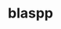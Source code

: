 ---
title: "blaspp"
layout: cache
categories: [package, develop]
meta: {"versions": ["2022.07.00", "2023.06.00"], "compilers": ["gcc@=11.1.0", "gcc@=7.3.1", "oneapi@=2023.0.0", "oneapi@=2023.1.0", "oneapi@=2023.2.0"], "oss": ["amzn2", "ubuntu20.04"], "platforms": ["linux"], "targets": ["aarch64", "neoverse_n1", "ppc64le", "x86_64", "x86_64_v3"], "stacks": ["aws-ahug", "aws-ahug-aarch64", "e4s", "e4s-oneapi", "e4s-power", "root"], "num_specs": 70, "num_specs_by_stack": {"root": 70, "aws-ahug-aarch64": 4, "aws-ahug": 2, "e4s-power": 18, "e4s-oneapi": 8, "e4s": 38}}
spec_details: [{"hash": "66tafdewy7z6jnxxe6dncuypr4jiplpp", "compiler": "gcc@=7.3.1", "versions": ["2022.07.00"], "os": "amzn2", "platform": "linux", "target": "aarch64", "variants": ["build_system=cmake", "build_type=Release", "~cuda", "generator=make", "~ipo", "+openmp", "~rocm", "+shared"], "stacks": ["root", "aws-ahug-aarch64"], "size": "-", "tarball": "https://binaries.spack.io/develop/build_cache/linux-amzn2-aarch64/gcc-7.3.1/blaspp-2022.07.00/linux-amzn2-aarch64-gcc-7.3.1-blaspp-2022.07.00-66tafdewy7z6jnxxe6dncuypr4jiplpp.spack"}, {"hash": "lrji4egtmpdzphw3skmvcb3lpuin2gs3", "compiler": "gcc@=7.3.1", "versions": ["2022.07.00"], "os": "amzn2", "platform": "linux", "target": "aarch64", "variants": ["build_system=cmake", "build_type=Release", "~cuda", "generator=make", "~ipo", "+openmp", "~rocm", "+shared"], "stacks": ["root", "aws-ahug-aarch64"], "size": "-", "tarball": "https://binaries.spack.io/develop/build_cache/linux-amzn2-aarch64/gcc-7.3.1/blaspp-2022.07.00/linux-amzn2-aarch64-gcc-7.3.1-blaspp-2022.07.00-lrji4egtmpdzphw3skmvcb3lpuin2gs3.spack"}, {"hash": "m4irixaolfml6ynxkj4gfsyesqxsrmft", "compiler": "gcc@=7.3.1", "versions": ["2022.07.00"], "os": "amzn2", "platform": "linux", "target": "neoverse_n1", "variants": ["build_system=cmake", "build_type=Release", "~cuda", "generator=make", "~ipo", "+openmp", "~rocm", "+shared"], "stacks": ["root", "aws-ahug-aarch64"], "size": "-", "tarball": "https://binaries.spack.io/develop/build_cache/linux-amzn2-neoverse_n1/gcc-7.3.1/blaspp-2022.07.00/linux-amzn2-neoverse_n1-gcc-7.3.1-blaspp-2022.07.00-m4irixaolfml6ynxkj4gfsyesqxsrmft.spack"}, {"hash": "ebzrcsegsyzpemmcrfabo44b2kx6qgcl", "compiler": "gcc@=7.3.1", "versions": ["2022.07.00"], "os": "amzn2", "platform": "linux", "target": "neoverse_n1", "variants": ["build_system=cmake", "build_type=Release", "~cuda", "generator=make", "~ipo", "+openmp", "~rocm", "+shared"], "stacks": ["root", "aws-ahug-aarch64"], "size": "-", "tarball": "https://binaries.spack.io/develop/build_cache/linux-amzn2-neoverse_n1/gcc-7.3.1/blaspp-2022.07.00/linux-amzn2-neoverse_n1-gcc-7.3.1-blaspp-2022.07.00-ebzrcsegsyzpemmcrfabo44b2kx6qgcl.spack"}, {"hash": "l5cki5jhjpafuk5bappee7skdezgwe63", "compiler": "gcc@=7.3.1", "versions": ["2022.07.00"], "os": "amzn2", "platform": "linux", "target": "x86_64_v3", "variants": ["build_system=cmake", "build_type=Release", "~cuda", "generator=make", "~ipo", "+openmp", "~rocm", "+shared"], "stacks": ["aws-ahug", "root"], "size": "-", "tarball": "https://binaries.spack.io/develop/build_cache/linux-amzn2-x86_64_v3/gcc-7.3.1/blaspp-2022.07.00/linux-amzn2-x86_64_v3-gcc-7.3.1-blaspp-2022.07.00-l5cki5jhjpafuk5bappee7skdezgwe63.spack"}, {"hash": "72n5xcq4w3c5tc5cbnva5ikbhd6d6q4k", "compiler": "gcc@=7.3.1", "versions": ["2022.07.00"], "os": "amzn2", "platform": "linux", "target": "x86_64_v3", "variants": ["build_system=cmake", "build_type=Release", "~cuda", "generator=make", "~ipo", "+openmp", "~rocm", "+shared"], "stacks": ["aws-ahug", "root"], "size": "-", "tarball": "https://binaries.spack.io/develop/build_cache/linux-amzn2-x86_64_v3/gcc-7.3.1/blaspp-2022.07.00/linux-amzn2-x86_64_v3-gcc-7.3.1-blaspp-2022.07.00-72n5xcq4w3c5tc5cbnva5ikbhd6d6q4k.spack"}, {"hash": "yzkoxwlhpnjntlgvttdb6dklu2uouqor", "compiler": "gcc@=11.1.0", "versions": ["2022.07.00"], "os": "ubuntu20.04", "platform": "linux", "target": "ppc64le", "variants": ["build_system=cmake", "build_type=Release", "+cuda", "cuda_arch=70", "generator=make", "~ipo", "+openmp", "~rocm", "+shared"], "stacks": ["e4s-power", "root"], "size": "-", "tarball": "https://binaries.spack.io/develop/build_cache/linux-ubuntu20.04-ppc64le/gcc-11.1.0/blaspp-2022.07.00/linux-ubuntu20.04-ppc64le-gcc-11.1.0-blaspp-2022.07.00-yzkoxwlhpnjntlgvttdb6dklu2uouqor.spack"}, {"hash": "2jismykjrubhp3qnyqyekukszmvuqsmh", "compiler": "gcc@=11.1.0", "versions": ["2022.07.00"], "os": "ubuntu20.04", "platform": "linux", "target": "ppc64le", "variants": ["build_system=cmake", "build_type=RelWithDebInfo", "+cuda", "cuda_arch=70", "generator=make", "~ipo", "+openmp", "~rocm", "+shared"], "stacks": ["e4s-power", "root"], "size": "-", "tarball": "https://binaries.spack.io/develop/build_cache/linux-ubuntu20.04-ppc64le/gcc-11.1.0/blaspp-2022.07.00/linux-ubuntu20.04-ppc64le-gcc-11.1.0-blaspp-2022.07.00-2jismykjrubhp3qnyqyekukszmvuqsmh.spack"}, {"hash": "7rlck23era4clncekt5ocpi5dlanmrao", "compiler": "gcc@=11.1.0", "versions": ["2022.07.00"], "os": "ubuntu20.04", "platform": "linux", "target": "ppc64le", "variants": ["build_system=cmake", "build_type=Release", "+cuda", "cuda_arch=70", "generator=make", "~ipo", "+openmp", "~rocm", "+shared"], "stacks": ["e4s-power", "root"], "size": "-", "tarball": "https://binaries.spack.io/develop/build_cache/linux-ubuntu20.04-ppc64le/gcc-11.1.0/blaspp-2022.07.00/linux-ubuntu20.04-ppc64le-gcc-11.1.0-blaspp-2022.07.00-7rlck23era4clncekt5ocpi5dlanmrao.spack"}, {"hash": "a5ktqk552t662irtyq6a77nsrwglpgus", "compiler": "gcc@=11.1.0", "versions": ["2023.06.00"], "os": "ubuntu20.04", "platform": "linux", "target": "ppc64le", "variants": ["build_system=cmake", "build_type=Release", "+cuda", "cuda_arch=70", "generator=make", "~ipo", "+openmp", "~rocm", "+shared"], "stacks": ["e4s-power", "root"], "size": "-", "tarball": "https://binaries.spack.io/develop/build_cache/linux-ubuntu20.04-ppc64le/gcc-11.1.0/blaspp-2023.06.00/linux-ubuntu20.04-ppc64le-gcc-11.1.0-blaspp-2023.06.00-a5ktqk552t662irtyq6a77nsrwglpgus.spack"}, {"hash": "54twgsyhcpjeproe7fg2mjeymu3a3mvu", "compiler": "gcc@=11.1.0", "versions": ["2022.07.00"], "os": "ubuntu20.04", "platform": "linux", "target": "ppc64le", "variants": ["build_system=cmake", "build_type=RelWithDebInfo", "~cuda", "generator=make", "~ipo", "+openmp", "~rocm", "+shared"], "stacks": ["e4s-power", "root"], "size": "-", "tarball": "https://binaries.spack.io/develop/build_cache/linux-ubuntu20.04-ppc64le/gcc-11.1.0/blaspp-2022.07.00/linux-ubuntu20.04-ppc64le-gcc-11.1.0-blaspp-2022.07.00-54twgsyhcpjeproe7fg2mjeymu3a3mvu.spack"}, {"hash": "57z467ce6qmaciws6rs2ivdtxvfe5nnv", "compiler": "gcc@=11.1.0", "versions": ["2022.07.00"], "os": "ubuntu20.04", "platform": "linux", "target": "ppc64le", "variants": ["build_system=cmake", "build_type=Release", "~cuda", "generator=make", "~ipo", "+openmp", "~rocm", "+shared"], "stacks": ["e4s-power", "root"], "size": "-", "tarball": "https://binaries.spack.io/develop/build_cache/linux-ubuntu20.04-ppc64le/gcc-11.1.0/blaspp-2022.07.00/linux-ubuntu20.04-ppc64le-gcc-11.1.0-blaspp-2022.07.00-57z467ce6qmaciws6rs2ivdtxvfe5nnv.spack"}, {"hash": "e6rk245t7g3l3re6d7vuickhilslxcr3", "compiler": "gcc@=11.1.0", "versions": ["2023.06.00"], "os": "ubuntu20.04", "platform": "linux", "target": "ppc64le", "variants": ["build_system=cmake", "build_type=Release", "~cuda", "generator=make", "~ipo", "+openmp", "~rocm", "+shared"], "stacks": ["e4s-power", "root"], "size": "-", "tarball": "https://binaries.spack.io/develop/build_cache/linux-ubuntu20.04-ppc64le/gcc-11.1.0/blaspp-2023.06.00/linux-ubuntu20.04-ppc64le-gcc-11.1.0-blaspp-2023.06.00-e6rk245t7g3l3re6d7vuickhilslxcr3.spack"}, {"hash": "z7eskbnk7im46vor3ocrsbqdrb7ahon5", "compiler": "gcc@=11.1.0", "versions": ["2023.06.00"], "os": "ubuntu20.04", "platform": "linux", "target": "ppc64le", "variants": ["build_system=cmake", "build_type=Release", "~cuda", "generator=make", "~ipo", "+openmp", "~rocm", "+shared"], "stacks": ["e4s-power", "root"], "size": "-", "tarball": "https://binaries.spack.io/develop/build_cache/linux-ubuntu20.04-ppc64le/gcc-11.1.0/blaspp-2023.06.00/linux-ubuntu20.04-ppc64le-gcc-11.1.0-blaspp-2023.06.00-z7eskbnk7im46vor3ocrsbqdrb7ahon5.spack"}, {"hash": "gtozhs3ik4scsvb5z3anx2wdkgjogi2y", "compiler": "gcc@=11.1.0", "versions": ["2022.07.00"], "os": "ubuntu20.04", "platform": "linux", "target": "ppc64le", "variants": ["build_system=cmake", "build_type=RelWithDebInfo", "~cuda", "generator=make", "~ipo", "+openmp", "~rocm", "+shared"], "stacks": ["e4s-power", "root"], "size": "-", "tarball": "https://binaries.spack.io/develop/build_cache/linux-ubuntu20.04-ppc64le/gcc-11.1.0/blaspp-2022.07.00/linux-ubuntu20.04-ppc64le-gcc-11.1.0-blaspp-2022.07.00-gtozhs3ik4scsvb5z3anx2wdkgjogi2y.spack"}, {"hash": "l6qkj2gd7zhmsi7ru5i677or25affuqm", "compiler": "gcc@=11.1.0", "versions": ["2023.06.00"], "os": "ubuntu20.04", "platform": "linux", "target": "ppc64le", "variants": ["build_system=cmake", "build_type=Release", "+cuda", "cuda_arch=70", "generator=make", "~ipo", "+openmp", "~rocm", "+shared"], "stacks": ["e4s-power", "root"], "size": "-", "tarball": "https://binaries.spack.io/develop/build_cache/linux-ubuntu20.04-ppc64le/gcc-11.1.0/blaspp-2023.06.00/linux-ubuntu20.04-ppc64le-gcc-11.1.0-blaspp-2023.06.00-l6qkj2gd7zhmsi7ru5i677or25affuqm.spack"}, {"hash": "hixw53asdo73iwu4rhfaenkzpj3efrji", "compiler": "gcc@=11.1.0", "versions": ["2022.07.00"], "os": "ubuntu20.04", "platform": "linux", "target": "ppc64le", "variants": ["build_system=cmake", "build_type=Release", "+cuda", "cuda_arch=70", "generator=make", "~ipo", "+openmp", "~rocm", "+shared"], "stacks": ["e4s-power", "root"], "size": "-", "tarball": "https://binaries.spack.io/develop/build_cache/linux-ubuntu20.04-ppc64le/gcc-11.1.0/blaspp-2022.07.00/linux-ubuntu20.04-ppc64le-gcc-11.1.0-blaspp-2022.07.00-hixw53asdo73iwu4rhfaenkzpj3efrji.spack"}, {"hash": "ijvksazigqqx3qnq7bdfwjkw3vtn5iqs", "compiler": "gcc@=11.1.0", "versions": ["2022.07.00"], "os": "ubuntu20.04", "platform": "linux", "target": "ppc64le", "variants": ["build_system=cmake", "build_type=Release", "~cuda", "generator=make", "~ipo", "+openmp", "~rocm", "+shared"], "stacks": ["e4s-power", "root"], "size": "-", "tarball": "https://binaries.spack.io/develop/build_cache/linux-ubuntu20.04-ppc64le/gcc-11.1.0/blaspp-2022.07.00/linux-ubuntu20.04-ppc64le-gcc-11.1.0-blaspp-2022.07.00-ijvksazigqqx3qnq7bdfwjkw3vtn5iqs.spack"}, {"hash": "x5bylvrn33amx74s4hhw5agguftfivav", "compiler": "gcc@=11.1.0", "versions": ["2022.07.00"], "os": "ubuntu20.04", "platform": "linux", "target": "ppc64le", "variants": ["build_system=cmake", "build_type=Release", "+cuda", "cuda_arch=70", "generator=make", "~ipo", "+openmp", "~rocm", "+shared"], "stacks": ["e4s-power", "root"], "size": "-", "tarball": "https://binaries.spack.io/develop/build_cache/linux-ubuntu20.04-ppc64le/gcc-11.1.0/blaspp-2022.07.00/linux-ubuntu20.04-ppc64le-gcc-11.1.0-blaspp-2022.07.00-x5bylvrn33amx74s4hhw5agguftfivav.spack"}, {"hash": "q3od5g22vaf6lbe5hhflenyiwybxcbs5", "compiler": "gcc@=11.1.0", "versions": ["2023.06.00"], "os": "ubuntu20.04", "platform": "linux", "target": "ppc64le", "variants": ["build_system=cmake", "build_type=Release", "~cuda", "generator=make", "~ipo", "+openmp", "~rocm", "+shared"], "stacks": ["e4s-power", "root"], "size": "-", "tarball": "https://binaries.spack.io/develop/build_cache/linux-ubuntu20.04-ppc64le/gcc-11.1.0/blaspp-2023.06.00/linux-ubuntu20.04-ppc64le-gcc-11.1.0-blaspp-2023.06.00-q3od5g22vaf6lbe5hhflenyiwybxcbs5.spack"}, {"hash": "wlimz26ydonu5rfqzuypx4oizqlkfwrs", "compiler": "gcc@=11.1.0", "versions": ["2022.07.00"], "os": "ubuntu20.04", "platform": "linux", "target": "ppc64le", "variants": ["build_system=cmake", "build_type=RelWithDebInfo", "+cuda", "cuda_arch=70", "generator=make", "~ipo", "+openmp", "~rocm", "+shared"], "stacks": ["e4s-power", "root"], "size": "-", "tarball": "https://binaries.spack.io/develop/build_cache/linux-ubuntu20.04-ppc64le/gcc-11.1.0/blaspp-2022.07.00/linux-ubuntu20.04-ppc64le-gcc-11.1.0-blaspp-2022.07.00-wlimz26ydonu5rfqzuypx4oizqlkfwrs.spack"}, {"hash": "3vpvrscymnmk6fx5jwqdv3pdcxffhvvs", "compiler": "gcc@=11.1.0", "versions": ["2023.06.00"], "os": "ubuntu20.04", "platform": "linux", "target": "ppc64le", "variants": ["build_system=cmake", "build_type=Release", "+cuda", "cuda_arch=70", "generator=make", "~ipo", "+openmp", "~rocm", "+shared"], "stacks": ["e4s-power", "root"], "size": "-", "tarball": "https://binaries.spack.io/develop/build_cache/linux-ubuntu20.04-ppc64le/gcc-11.1.0/blaspp-2023.06.00/linux-ubuntu20.04-ppc64le-gcc-11.1.0-blaspp-2023.06.00-3vpvrscymnmk6fx5jwqdv3pdcxffhvvs.spack"}, {"hash": "kqvcira4337lhcagpjjwurywxgdqxbtw", "compiler": "gcc@=11.1.0", "versions": ["2022.07.00"], "os": "ubuntu20.04", "platform": "linux", "target": "ppc64le", "variants": ["build_system=cmake", "build_type=Release", "~cuda", "generator=make", "~ipo", "+openmp", "~rocm", "+shared"], "stacks": ["e4s-power", "root"], "size": "-", "tarball": "https://binaries.spack.io/develop/build_cache/linux-ubuntu20.04-ppc64le/gcc-11.1.0/blaspp-2022.07.00/linux-ubuntu20.04-ppc64le-gcc-11.1.0-blaspp-2022.07.00-kqvcira4337lhcagpjjwurywxgdqxbtw.spack"}, {"hash": "u7b4327hbqduogdvegayvtpyppe6qzgm", "compiler": "gcc@=11.1.0", "versions": ["2022.07.00"], "os": "ubuntu20.04", "platform": "linux", "target": "ppc64le", "variants": ["build_system=cmake", "build_type=Release", "+cuda", "cuda_arch=70", "generator=make", "~ipo", "+openmp", "~rocm", "+shared"], "stacks": ["e4s-power", "root"], "size": "-", "tarball": "https://binaries.spack.io/develop/build_cache/linux-ubuntu20.04-ppc64le/gcc-11.1.0/blaspp-2022.07.00/linux-ubuntu20.04-ppc64le-gcc-11.1.0-blaspp-2022.07.00-u7b4327hbqduogdvegayvtpyppe6qzgm.spack"}, {"hash": "a5a3fu7kpsezgdz5l4wpdcx3apwh5ktr", "compiler": "oneapi@=2023.0.0", "versions": ["2022.07.00"], "os": "ubuntu20.04", "platform": "linux", "target": "x86_64", "variants": ["build_system=cmake", "build_type=RelWithDebInfo", "~cuda", "generator=make", "~ipo", "+openmp", "~rocm", "+shared"], "stacks": ["e4s-oneapi", "root"], "size": "-", "tarball": "https://binaries.spack.io/develop/build_cache/linux-ubuntu20.04-x86_64/oneapi-2023.0.0/blaspp-2022.07.00/linux-ubuntu20.04-x86_64-oneapi-2023.0.0-blaspp-2022.07.00-a5a3fu7kpsezgdz5l4wpdcx3apwh5ktr.spack"}, {"hash": "uqlzo2s5ozqrbjrbjhko2o6dwflnler5", "compiler": "oneapi@=2023.0.0", "versions": ["2022.07.00"], "os": "ubuntu20.04", "platform": "linux", "target": "x86_64", "variants": ["build_system=cmake", "build_type=RelWithDebInfo", "~cuda", "generator=make", "~ipo", "+openmp", "~rocm", "+shared"], "stacks": ["e4s-oneapi", "root"], "size": "-", "tarball": "https://binaries.spack.io/develop/build_cache/linux-ubuntu20.04-x86_64/oneapi-2023.0.0/blaspp-2022.07.00/linux-ubuntu20.04-x86_64-oneapi-2023.0.0-blaspp-2022.07.00-uqlzo2s5ozqrbjrbjhko2o6dwflnler5.spack"}, {"hash": "amavkpwlsrdhhep3cxdsv3rannqfbbla", "compiler": "oneapi@=2023.1.0", "versions": ["2022.07.00"], "os": "ubuntu20.04", "platform": "linux", "target": "x86_64", "variants": ["build_system=cmake", "build_type=Release", "~cuda", "generator=make", "~ipo", "+openmp", "~rocm", "+shared"], "stacks": ["e4s-oneapi", "root"], "size": "-", "tarball": "https://binaries.spack.io/develop/build_cache/linux-ubuntu20.04-x86_64/oneapi-2023.1.0/blaspp-2022.07.00/linux-ubuntu20.04-x86_64-oneapi-2023.1.0-blaspp-2022.07.00-amavkpwlsrdhhep3cxdsv3rannqfbbla.spack"}, {"hash": "sjkdw2dmtzzloecd5vh5c4enk5gxvdqh", "compiler": "oneapi@=2023.1.0", "versions": ["2022.07.00"], "os": "ubuntu20.04", "platform": "linux", "target": "x86_64", "variants": ["build_system=cmake", "build_type=Release", "~cuda", "generator=make", "~ipo", "+openmp", "~rocm", "+shared"], "stacks": ["e4s-oneapi", "root"], "size": "-", "tarball": "https://binaries.spack.io/develop/build_cache/linux-ubuntu20.04-x86_64/oneapi-2023.1.0/blaspp-2022.07.00/linux-ubuntu20.04-x86_64-oneapi-2023.1.0-blaspp-2022.07.00-sjkdw2dmtzzloecd5vh5c4enk5gxvdqh.spack"}, {"hash": "rmrekysqp2vgesfahe6s2d3ix44bphko", "compiler": "oneapi@=2023.2.0", "versions": ["2023.06.00"], "os": "ubuntu20.04", "platform": "linux", "target": "x86_64", "variants": ["build_system=cmake", "build_type=Release", "~cuda", "generator=make", "~ipo", "+openmp", "~rocm", "+shared"], "stacks": ["e4s-oneapi", "root"], "size": "-", "tarball": "https://binaries.spack.io/develop/build_cache/linux-ubuntu20.04-x86_64/oneapi-2023.2.0/blaspp-2023.06.00/linux-ubuntu20.04-x86_64-oneapi-2023.2.0-blaspp-2023.06.00-rmrekysqp2vgesfahe6s2d3ix44bphko.spack"}, {"hash": "n6iokdmzth7vdm42zblc5woatljwsc6u", "compiler": "oneapi@=2023.2.0", "versions": ["2023.06.00"], "os": "ubuntu20.04", "platform": "linux", "target": "x86_64", "variants": ["build_system=cmake", "build_type=Release", "~cuda", "generator=make", "~ipo", "+openmp", "~rocm", "+shared"], "stacks": ["e4s-oneapi", "root"], "size": "-", "tarball": "https://binaries.spack.io/develop/build_cache/linux-ubuntu20.04-x86_64/oneapi-2023.2.0/blaspp-2023.06.00/linux-ubuntu20.04-x86_64-oneapi-2023.2.0-blaspp-2023.06.00-n6iokdmzth7vdm42zblc5woatljwsc6u.spack"}, {"hash": "65tes6huh6yrrkk5uky2o5oru4m6qbpv", "compiler": "oneapi@=2023.2.0", "versions": ["2023.06.00"], "os": "ubuntu20.04", "platform": "linux", "target": "x86_64", "variants": ["build_system=cmake", "build_type=Release", "~cuda", "generator=make", "~ipo", "+openmp", "~rocm", "+shared"], "stacks": ["e4s-oneapi", "root"], "size": "-", "tarball": "https://binaries.spack.io/develop/build_cache/linux-ubuntu20.04-x86_64/oneapi-2023.2.0/blaspp-2023.06.00/linux-ubuntu20.04-x86_64-oneapi-2023.2.0-blaspp-2023.06.00-65tes6huh6yrrkk5uky2o5oru4m6qbpv.spack"}, {"hash": "a62pibwtww5kf4thr3bxbvxbql4nemei", "compiler": "oneapi@=2023.2.0", "versions": ["2023.06.00"], "os": "ubuntu20.04", "platform": "linux", "target": "x86_64", "variants": ["build_system=cmake", "build_type=Release", "~cuda", "generator=make", "~ipo", "+openmp", "~rocm", "+shared"], "stacks": ["e4s-oneapi", "root"], "size": "-", "tarball": "https://binaries.spack.io/develop/build_cache/linux-ubuntu20.04-x86_64/oneapi-2023.2.0/blaspp-2023.06.00/linux-ubuntu20.04-x86_64-oneapi-2023.2.0-blaspp-2023.06.00-a62pibwtww5kf4thr3bxbvxbql4nemei.spack"}, {"hash": "hercasot2mnwx53rgnunmra26sq7ot6z", "compiler": "gcc@=11.1.0", "versions": ["2023.06.00"], "os": "ubuntu20.04", "platform": "linux", "target": "x86_64_v3", "variants": ["build_system=cmake", "build_type=Release", "~cuda", "generator=make", "~ipo", "+openmp", "~rocm", "+shared"], "stacks": ["root", "e4s"], "size": "-", "tarball": "https://binaries.spack.io/develop/build_cache/linux-ubuntu20.04-x86_64_v3/gcc-11.1.0/blaspp-2023.06.00/linux-ubuntu20.04-x86_64_v3-gcc-11.1.0-blaspp-2023.06.00-hercasot2mnwx53rgnunmra26sq7ot6z.spack"}, {"hash": "t5zarojhy2h3gnyhgz7vl2y7c5ut4df5", "compiler": "gcc@=11.1.0", "versions": ["2023.06.00"], "os": "ubuntu20.04", "platform": "linux", "target": "x86_64_v3", "variants": ["build_system=cmake", "build_type=Release", "+cuda", "cuda_arch=80", "generator=make", "~ipo", "+openmp", "~rocm", "+shared"], "stacks": ["root", "e4s"], "size": "-", "tarball": "https://binaries.spack.io/develop/build_cache/linux-ubuntu20.04-x86_64_v3/gcc-11.1.0/blaspp-2023.06.00/linux-ubuntu20.04-x86_64_v3-gcc-11.1.0-blaspp-2023.06.00-t5zarojhy2h3gnyhgz7vl2y7c5ut4df5.spack"}, {"hash": "5gt7wx7aj6dllpvuskcdprgqbuimqe3a", "compiler": "gcc@=11.1.0", "versions": ["2023.06.00"], "os": "ubuntu20.04", "platform": "linux", "target": "x86_64_v3", "variants": ["amdgpu_target=gfx90a", "build_system=cmake", "build_type=Release", "~cuda", "generator=make", "~ipo", "+openmp", "+rocm", "+shared"], "stacks": ["root", "e4s"], "size": "-", "tarball": "https://binaries.spack.io/develop/build_cache/linux-ubuntu20.04-x86_64_v3/gcc-11.1.0/blaspp-2023.06.00/linux-ubuntu20.04-x86_64_v3-gcc-11.1.0-blaspp-2023.06.00-5gt7wx7aj6dllpvuskcdprgqbuimqe3a.spack"}, {"hash": "qp4kqkb6qhvnph72aou2jk2uav45z6wd", "compiler": "gcc@=11.1.0", "versions": ["2023.06.00"], "os": "ubuntu20.04", "platform": "linux", "target": "x86_64_v3", "variants": ["amdgpu_target=gfx90a", "build_system=cmake", "build_type=Release", "~cuda", "generator=make", "~ipo", "+openmp", "+rocm", "+shared"], "stacks": ["root", "e4s"], "size": "-", "tarball": "https://binaries.spack.io/develop/build_cache/linux-ubuntu20.04-x86_64_v3/gcc-11.1.0/blaspp-2023.06.00/linux-ubuntu20.04-x86_64_v3-gcc-11.1.0-blaspp-2023.06.00-qp4kqkb6qhvnph72aou2jk2uav45z6wd.spack"}, {"hash": "qrwoje72obigzqoeduxweekkzmya6oz7", "compiler": "gcc@=11.1.0", "versions": ["2023.06.00"], "os": "ubuntu20.04", "platform": "linux", "target": "x86_64_v3", "variants": ["amdgpu_target=gfx90a", "build_system=cmake", "build_type=Release", "~cuda", "generator=make", "~ipo", "+openmp", "+rocm", "+shared"], "stacks": ["root", "e4s"], "size": "-", "tarball": "https://binaries.spack.io/develop/build_cache/linux-ubuntu20.04-x86_64_v3/gcc-11.1.0/blaspp-2023.06.00/linux-ubuntu20.04-x86_64_v3-gcc-11.1.0-blaspp-2023.06.00-qrwoje72obigzqoeduxweekkzmya6oz7.spack"}, {"hash": "mdbrokefmxusdtqd7jrlhf6mkyh2znjb", "compiler": "gcc@=11.1.0", "versions": ["2023.06.00"], "os": "ubuntu20.04", "platform": "linux", "target": "x86_64_v3", "variants": ["amdgpu_target=gfx90a", "build_system=cmake", "build_type=Release", "~cuda", "generator=make", "~ipo", "+openmp", "+rocm", "+shared"], "stacks": ["root", "e4s"], "size": "-", "tarball": "https://binaries.spack.io/develop/build_cache/linux-ubuntu20.04-x86_64_v3/gcc-11.1.0/blaspp-2023.06.00/linux-ubuntu20.04-x86_64_v3-gcc-11.1.0-blaspp-2023.06.00-mdbrokefmxusdtqd7jrlhf6mkyh2znjb.spack"}, {"hash": "zcfuzd5vgsu3kvl77tfaggxyr3e2lh4r", "compiler": "gcc@=11.1.0", "versions": ["2022.07.00"], "os": "ubuntu20.04", "platform": "linux", "target": "x86_64_v3", "variants": ["build_system=cmake", "build_type=RelWithDebInfo", "+cuda", "cuda_arch=80", "generator=make", "~ipo", "+openmp", "~rocm", "+shared"], "stacks": ["root", "e4s"], "size": "-", "tarball": "https://binaries.spack.io/develop/build_cache/linux-ubuntu20.04-x86_64_v3/gcc-11.1.0/blaspp-2022.07.00/linux-ubuntu20.04-x86_64_v3-gcc-11.1.0-blaspp-2022.07.00-zcfuzd5vgsu3kvl77tfaggxyr3e2lh4r.spack"}, {"hash": "h4p3evyqphjopffgb5dryym6z27wedll", "compiler": "gcc@=11.1.0", "versions": ["2023.06.00"], "os": "ubuntu20.04", "platform": "linux", "target": "x86_64_v3", "variants": ["build_system=cmake", "build_type=Release", "+cuda", "cuda_arch=80", "generator=make", "~ipo", "+openmp", "~rocm", "+shared"], "stacks": ["root", "e4s"], "size": "-", "tarball": "https://binaries.spack.io/develop/build_cache/linux-ubuntu20.04-x86_64_v3/gcc-11.1.0/blaspp-2023.06.00/linux-ubuntu20.04-x86_64_v3-gcc-11.1.0-blaspp-2023.06.00-h4p3evyqphjopffgb5dryym6z27wedll.spack"}, {"hash": "3lhmqlfhkkfnsivomtp57d77c7o2lctt", "compiler": "gcc@=11.1.0", "versions": ["2022.07.00"], "os": "ubuntu20.04", "platform": "linux", "target": "x86_64_v3", "variants": ["amdgpu_target=gfx90a", "build_system=cmake", "build_type=RelWithDebInfo", "~cuda", "generator=make", "~ipo", "+openmp", "+rocm", "+shared"], "stacks": ["root", "e4s"], "size": "-", "tarball": "https://binaries.spack.io/develop/build_cache/linux-ubuntu20.04-x86_64_v3/gcc-11.1.0/blaspp-2022.07.00/linux-ubuntu20.04-x86_64_v3-gcc-11.1.0-blaspp-2022.07.00-3lhmqlfhkkfnsivomtp57d77c7o2lctt.spack"}, {"hash": "sxxqzbkemwiu4uqme3rolinpjpmdj3da", "compiler": "gcc@=11.1.0", "versions": ["2022.07.00"], "os": "ubuntu20.04", "platform": "linux", "target": "x86_64_v3", "variants": ["amdgpu_target=gfx90a", "build_system=cmake", "build_type=Release", "~cuda", "generator=make", "~ipo", "+openmp", "+rocm", "+shared"], "stacks": ["root", "e4s"], "size": "-", "tarball": "https://binaries.spack.io/develop/build_cache/linux-ubuntu20.04-x86_64_v3/gcc-11.1.0/blaspp-2022.07.00/linux-ubuntu20.04-x86_64_v3-gcc-11.1.0-blaspp-2022.07.00-sxxqzbkemwiu4uqme3rolinpjpmdj3da.spack"}, {"hash": "icxpfbqxcqyj43yehadrltd7hw7lwi25", "compiler": "gcc@=11.1.0", "versions": ["2022.07.00"], "os": "ubuntu20.04", "platform": "linux", "target": "x86_64_v3", "variants": ["build_system=cmake", "build_type=Release", "+cuda", "cuda_arch=80", "generator=make", "~ipo", "+openmp", "~rocm", "+shared"], "stacks": ["root", "e4s"], "size": "-", "tarball": "https://binaries.spack.io/develop/build_cache/linux-ubuntu20.04-x86_64_v3/gcc-11.1.0/blaspp-2022.07.00/linux-ubuntu20.04-x86_64_v3-gcc-11.1.0-blaspp-2022.07.00-icxpfbqxcqyj43yehadrltd7hw7lwi25.spack"}, {"hash": "g6lahrucbvgf7kvibpod3quyljrkyhsh", "compiler": "gcc@=11.1.0", "versions": ["2023.06.00"], "os": "ubuntu20.04", "platform": "linux", "target": "x86_64_v3", "variants": ["build_system=cmake", "build_type=Release", "~cuda", "generator=make", "~ipo", "+openmp", "~rocm", "+shared"], "stacks": ["root", "e4s"], "size": "-", "tarball": "https://binaries.spack.io/develop/build_cache/linux-ubuntu20.04-x86_64_v3/gcc-11.1.0/blaspp-2023.06.00/linux-ubuntu20.04-x86_64_v3-gcc-11.1.0-blaspp-2023.06.00-g6lahrucbvgf7kvibpod3quyljrkyhsh.spack"}, {"hash": "bhhq32bzfpsz5pgkkuswg54jjfbdlqn7", "compiler": "gcc@=11.1.0", "versions": ["2022.07.00"], "os": "ubuntu20.04", "platform": "linux", "target": "x86_64_v3", "variants": ["build_system=cmake", "build_type=RelWithDebInfo", "+cuda", "cuda_arch=80", "generator=make", "~ipo", "+openmp", "~rocm", "+shared"], "stacks": ["root", "e4s"], "size": "-", "tarball": "https://binaries.spack.io/develop/build_cache/linux-ubuntu20.04-x86_64_v3/gcc-11.1.0/blaspp-2022.07.00/linux-ubuntu20.04-x86_64_v3-gcc-11.1.0-blaspp-2022.07.00-bhhq32bzfpsz5pgkkuswg54jjfbdlqn7.spack"}, {"hash": "yuktry2pvsh5pmkexrg4snmnefwgktwc", "compiler": "gcc@=11.1.0", "versions": ["2022.07.00"], "os": "ubuntu20.04", "platform": "linux", "target": "x86_64_v3", "variants": ["build_system=cmake", "build_type=RelWithDebInfo", "~cuda", "generator=make", "~ipo", "+openmp", "~rocm", "+shared"], "stacks": ["root", "e4s"], "size": "-", "tarball": "https://binaries.spack.io/develop/build_cache/linux-ubuntu20.04-x86_64_v3/gcc-11.1.0/blaspp-2022.07.00/linux-ubuntu20.04-x86_64_v3-gcc-11.1.0-blaspp-2022.07.00-yuktry2pvsh5pmkexrg4snmnefwgktwc.spack"}, {"hash": "fg3b53pz3cxr7h7hozlzitypdzelubvo", "compiler": "gcc@=11.1.0", "versions": ["2023.06.00"], "os": "ubuntu20.04", "platform": "linux", "target": "x86_64_v3", "variants": ["amdgpu_target=gfx90a", "build_system=cmake", "build_type=Release", "~cuda", "generator=make", "~ipo", "+openmp", "+rocm", "+shared"], "stacks": ["root", "e4s"], "size": "-", "tarball": "https://binaries.spack.io/develop/build_cache/linux-ubuntu20.04-x86_64_v3/gcc-11.1.0/blaspp-2023.06.00/linux-ubuntu20.04-x86_64_v3-gcc-11.1.0-blaspp-2023.06.00-fg3b53pz3cxr7h7hozlzitypdzelubvo.spack"}, {"hash": "7mj3i6guvzcyimhi3gojmmfrt4lh5kdd", "compiler": "gcc@=11.1.0", "versions": ["2022.07.00"], "os": "ubuntu20.04", "platform": "linux", "target": "x86_64_v3", "variants": ["amdgpu_target=gfx90a", "build_system=cmake", "build_type=Release", "~cuda", "generator=make", "~ipo", "+openmp", "+rocm", "+shared"], "stacks": ["root", "e4s"], "size": "-", "tarball": "https://binaries.spack.io/develop/build_cache/linux-ubuntu20.04-x86_64_v3/gcc-11.1.0/blaspp-2022.07.00/linux-ubuntu20.04-x86_64_v3-gcc-11.1.0-blaspp-2022.07.00-7mj3i6guvzcyimhi3gojmmfrt4lh5kdd.spack"}, {"hash": "pjjpqel77xjauhkeyh2xn5wtxl374bti", "compiler": "gcc@=11.1.0", "versions": ["2023.06.00"], "os": "ubuntu20.04", "platform": "linux", "target": "x86_64_v3", "variants": ["build_system=cmake", "build_type=Release", "+cuda", "cuda_arch=80", "generator=make", "~ipo", "+openmp", "~rocm", "+shared"], "stacks": ["root", "e4s"], "size": "-", "tarball": "https://binaries.spack.io/develop/build_cache/linux-ubuntu20.04-x86_64_v3/gcc-11.1.0/blaspp-2023.06.00/linux-ubuntu20.04-x86_64_v3-gcc-11.1.0-blaspp-2023.06.00-pjjpqel77xjauhkeyh2xn5wtxl374bti.spack"}, {"hash": "jh62uzu3oqb2uvnpntfkzvx2rz36wmqk", "compiler": "gcc@=11.1.0", "versions": ["2022.07.00"], "os": "ubuntu20.04", "platform": "linux", "target": "x86_64_v3", "variants": ["build_system=cmake", "build_type=RelWithDebInfo", "~cuda", "generator=make", "~ipo", "+openmp", "~rocm", "+shared"], "stacks": ["root", "e4s"], "size": "-", "tarball": "https://binaries.spack.io/develop/build_cache/linux-ubuntu20.04-x86_64_v3/gcc-11.1.0/blaspp-2022.07.00/linux-ubuntu20.04-x86_64_v3-gcc-11.1.0-blaspp-2022.07.00-jh62uzu3oqb2uvnpntfkzvx2rz36wmqk.spack"}, {"hash": "dmo64uu22euepujxtgzdzb6sqqzjbbkj", "compiler": "gcc@=11.1.0", "versions": ["2022.07.00"], "os": "ubuntu20.04", "platform": "linux", "target": "x86_64_v3", "variants": ["amdgpu_target=gfx90a", "build_system=cmake", "build_type=RelWithDebInfo", "~cuda", "generator=make", "~ipo", "+openmp", "+rocm", "+shared"], "stacks": ["root", "e4s"], "size": "-", "tarball": "https://binaries.spack.io/develop/build_cache/linux-ubuntu20.04-x86_64_v3/gcc-11.1.0/blaspp-2022.07.00/linux-ubuntu20.04-x86_64_v3-gcc-11.1.0-blaspp-2022.07.00-dmo64uu22euepujxtgzdzb6sqqzjbbkj.spack"}, {"hash": "bqqfihqgjxhcuhhknfkfd5ooweui5oec", "compiler": "gcc@=11.1.0", "versions": ["2023.06.00"], "os": "ubuntu20.04", "platform": "linux", "target": "x86_64_v3", "variants": ["amdgpu_target=gfx90a", "build_system=cmake", "build_type=Release", "~cuda", "generator=make", "~ipo", "+openmp", "+rocm", "+shared"], "stacks": ["root", "e4s"], "size": "-", "tarball": "https://binaries.spack.io/develop/build_cache/linux-ubuntu20.04-x86_64_v3/gcc-11.1.0/blaspp-2023.06.00/linux-ubuntu20.04-x86_64_v3-gcc-11.1.0-blaspp-2023.06.00-bqqfihqgjxhcuhhknfkfd5ooweui5oec.spack"}, {"hash": "56b5jelxniak6dqzxnh3uz4b7uy6gvrk", "compiler": "gcc@=11.1.0", "versions": ["2022.07.00"], "os": "ubuntu20.04", "platform": "linux", "target": "x86_64_v3", "variants": ["amdgpu_target=gfx90a", "build_system=cmake", "build_type=RelWithDebInfo", "~cuda", "generator=make", "~ipo", "+openmp", "+rocm", "+shared"], "stacks": ["root", "e4s"], "size": "-", "tarball": "https://binaries.spack.io/develop/build_cache/linux-ubuntu20.04-x86_64_v3/gcc-11.1.0/blaspp-2022.07.00/linux-ubuntu20.04-x86_64_v3-gcc-11.1.0-blaspp-2022.07.00-56b5jelxniak6dqzxnh3uz4b7uy6gvrk.spack"}, {"hash": "sjvejzeipb7vdkti7hekibgmvrvfc6mc", "compiler": "gcc@=11.1.0", "versions": ["2022.07.00"], "os": "ubuntu20.04", "platform": "linux", "target": "x86_64_v3", "variants": ["build_system=cmake", "build_type=Release", "+cuda", "cuda_arch=80", "generator=make", "~ipo", "+openmp", "~rocm", "+shared"], "stacks": ["root", "e4s"], "size": "-", "tarball": "https://binaries.spack.io/develop/build_cache/linux-ubuntu20.04-x86_64_v3/gcc-11.1.0/blaspp-2022.07.00/linux-ubuntu20.04-x86_64_v3-gcc-11.1.0-blaspp-2022.07.00-sjvejzeipb7vdkti7hekibgmvrvfc6mc.spack"}, {"hash": "qgal4ta6nmjw466dh4l2qpskrsbbdi6x", "compiler": "gcc@=11.1.0", "versions": ["2022.07.00"], "os": "ubuntu20.04", "platform": "linux", "target": "x86_64_v3", "variants": ["amdgpu_target=gfx90a", "build_system=cmake", "build_type=Release", "~cuda", "generator=make", "~ipo", "+openmp", "+rocm", "+shared"], "stacks": ["root", "e4s"], "size": "-", "tarball": "https://binaries.spack.io/develop/build_cache/linux-ubuntu20.04-x86_64_v3/gcc-11.1.0/blaspp-2022.07.00/linux-ubuntu20.04-x86_64_v3-gcc-11.1.0-blaspp-2022.07.00-qgal4ta6nmjw466dh4l2qpskrsbbdi6x.spack"}, {"hash": "rj3hed5vr2ewu44lrmb7dkqawtewlkl2", "compiler": "gcc@=11.1.0", "versions": ["2022.07.00"], "os": "ubuntu20.04", "platform": "linux", "target": "x86_64_v3", "variants": ["build_system=cmake", "build_type=Release", "~cuda", "generator=make", "~ipo", "+openmp", "~rocm", "+shared"], "stacks": ["root", "e4s"], "size": "-", "tarball": "https://binaries.spack.io/develop/build_cache/linux-ubuntu20.04-x86_64_v3/gcc-11.1.0/blaspp-2022.07.00/linux-ubuntu20.04-x86_64_v3-gcc-11.1.0-blaspp-2022.07.00-rj3hed5vr2ewu44lrmb7dkqawtewlkl2.spack"}, {"hash": "qfaor3few4qclygjkhwxpiwxqszmo5pc", "compiler": "gcc@=11.1.0", "versions": ["2022.07.00"], "os": "ubuntu20.04", "platform": "linux", "target": "x86_64_v3", "variants": ["build_system=cmake", "build_type=Release", "~cuda", "generator=make", "~ipo", "+openmp", "~rocm", "+shared"], "stacks": ["root", "e4s"], "size": "-", "tarball": "https://binaries.spack.io/develop/build_cache/linux-ubuntu20.04-x86_64_v3/gcc-11.1.0/blaspp-2022.07.00/linux-ubuntu20.04-x86_64_v3-gcc-11.1.0-blaspp-2022.07.00-qfaor3few4qclygjkhwxpiwxqszmo5pc.spack"}, {"hash": "2kr3bm6oga732vatohrgjgasl6vmfluh", "compiler": "gcc@=11.1.0", "versions": ["2023.06.00"], "os": "ubuntu20.04", "platform": "linux", "target": "x86_64_v3", "variants": ["amdgpu_target=gfx90a", "build_system=cmake", "build_type=Release", "~cuda", "generator=make", "~ipo", "+openmp", "+rocm", "+shared"], "stacks": ["root", "e4s"], "size": "-", "tarball": "https://binaries.spack.io/develop/build_cache/linux-ubuntu20.04-x86_64_v3/gcc-11.1.0/blaspp-2023.06.00/linux-ubuntu20.04-x86_64_v3-gcc-11.1.0-blaspp-2023.06.00-2kr3bm6oga732vatohrgjgasl6vmfluh.spack"}, {"hash": "lyzsdo2h6fnzcopdhcbogcprykfqjer5", "compiler": "gcc@=11.1.0", "versions": ["2022.07.00"], "os": "ubuntu20.04", "platform": "linux", "target": "x86_64_v3", "variants": ["amdgpu_target=gfx90a", "build_system=cmake", "build_type=Release", "~cuda", "generator=make", "~ipo", "+openmp", "+rocm", "+shared"], "stacks": ["root", "e4s"], "size": "-", "tarball": "https://binaries.spack.io/develop/build_cache/linux-ubuntu20.04-x86_64_v3/gcc-11.1.0/blaspp-2022.07.00/linux-ubuntu20.04-x86_64_v3-gcc-11.1.0-blaspp-2022.07.00-lyzsdo2h6fnzcopdhcbogcprykfqjer5.spack"}, {"hash": "uehdk5vefzerqawt36jxbe7eimcs3efh", "compiler": "gcc@=11.1.0", "versions": ["2022.07.00"], "os": "ubuntu20.04", "platform": "linux", "target": "x86_64_v3", "variants": ["build_system=cmake", "build_type=Release", "+cuda", "cuda_arch=80", "generator=make", "~ipo", "+openmp", "~rocm", "+shared"], "stacks": ["root", "e4s"], "size": "-", "tarball": "https://binaries.spack.io/develop/build_cache/linux-ubuntu20.04-x86_64_v3/gcc-11.1.0/blaspp-2022.07.00/linux-ubuntu20.04-x86_64_v3-gcc-11.1.0-blaspp-2022.07.00-uehdk5vefzerqawt36jxbe7eimcs3efh.spack"}, {"hash": "ltsxlwhmnyoxmjlcm2ptwhzn3nuyiha3", "compiler": "gcc@=11.1.0", "versions": ["2022.07.00"], "os": "ubuntu20.04", "platform": "linux", "target": "x86_64_v3", "variants": ["amdgpu_target=gfx90a", "build_system=cmake", "build_type=Release", "~cuda", "generator=make", "~ipo", "+openmp", "+rocm", "+shared"], "stacks": ["root", "e4s"], "size": "-", "tarball": "https://binaries.spack.io/develop/build_cache/linux-ubuntu20.04-x86_64_v3/gcc-11.1.0/blaspp-2022.07.00/linux-ubuntu20.04-x86_64_v3-gcc-11.1.0-blaspp-2022.07.00-ltsxlwhmnyoxmjlcm2ptwhzn3nuyiha3.spack"}, {"hash": "na6vrk22ut233ef3risqircb2ubngdkr", "compiler": "gcc@=11.1.0", "versions": ["2022.07.00"], "os": "ubuntu20.04", "platform": "linux", "target": "x86_64_v3", "variants": ["build_system=cmake", "build_type=Release", "+cuda", "cuda_arch=80", "generator=make", "~ipo", "+openmp", "~rocm", "+shared"], "stacks": ["root", "e4s"], "size": "-", "tarball": "https://binaries.spack.io/develop/build_cache/linux-ubuntu20.04-x86_64_v3/gcc-11.1.0/blaspp-2022.07.00/linux-ubuntu20.04-x86_64_v3-gcc-11.1.0-blaspp-2022.07.00-na6vrk22ut233ef3risqircb2ubngdkr.spack"}, {"hash": "hgixhudtevyxc2wnlatmnwr23t4fd5v3", "compiler": "gcc@=11.1.0", "versions": ["2022.07.00"], "os": "ubuntu20.04", "platform": "linux", "target": "x86_64_v3", "variants": ["amdgpu_target=gfx90a", "build_system=cmake", "build_type=RelWithDebInfo", "~cuda", "generator=make", "~ipo", "+openmp", "+rocm", "+shared"], "stacks": ["root", "e4s"], "size": "-", "tarball": "https://binaries.spack.io/develop/build_cache/linux-ubuntu20.04-x86_64_v3/gcc-11.1.0/blaspp-2022.07.00/linux-ubuntu20.04-x86_64_v3-gcc-11.1.0-blaspp-2022.07.00-hgixhudtevyxc2wnlatmnwr23t4fd5v3.spack"}, {"hash": "klmqph43pah4fjlq3oerhkowtpdwptvw", "compiler": "gcc@=11.1.0", "versions": ["2023.06.00"], "os": "ubuntu20.04", "platform": "linux", "target": "x86_64_v3", "variants": ["amdgpu_target=gfx90a", "build_system=cmake", "build_type=Release", "~cuda", "generator=make", "~ipo", "+openmp", "+rocm", "+shared"], "stacks": ["root", "e4s"], "size": "-", "tarball": "https://binaries.spack.io/develop/build_cache/linux-ubuntu20.04-x86_64_v3/gcc-11.1.0/blaspp-2023.06.00/linux-ubuntu20.04-x86_64_v3-gcc-11.1.0-blaspp-2023.06.00-klmqph43pah4fjlq3oerhkowtpdwptvw.spack"}, {"hash": "2pmvnmomq3e6olcjek4otyi7scncfq2p", "compiler": "gcc@=11.1.0", "versions": ["2022.07.00"], "os": "ubuntu20.04", "platform": "linux", "target": "x86_64_v3", "variants": ["amdgpu_target=gfx90a", "build_system=cmake", "build_type=RelWithDebInfo", "~cuda", "generator=make", "~ipo", "+openmp", "+rocm", "+shared"], "stacks": ["root", "e4s"], "size": "-", "tarball": "https://binaries.spack.io/develop/build_cache/linux-ubuntu20.04-x86_64_v3/gcc-11.1.0/blaspp-2022.07.00/linux-ubuntu20.04-x86_64_v3-gcc-11.1.0-blaspp-2022.07.00-2pmvnmomq3e6olcjek4otyi7scncfq2p.spack"}, {"hash": "3tbnxaqd3del5ikc34npggruv4hc2y23", "compiler": "gcc@=11.1.0", "versions": ["2022.07.00"], "os": "ubuntu20.04", "platform": "linux", "target": "x86_64_v3", "variants": ["amdgpu_target=gfx90a", "build_system=cmake", "build_type=Release", "~cuda", "generator=make", "~ipo", "+openmp", "+rocm", "+shared"], "stacks": ["root", "e4s"], "size": "-", "tarball": "https://binaries.spack.io/develop/build_cache/linux-ubuntu20.04-x86_64_v3/gcc-11.1.0/blaspp-2022.07.00/linux-ubuntu20.04-x86_64_v3-gcc-11.1.0-blaspp-2022.07.00-3tbnxaqd3del5ikc34npggruv4hc2y23.spack"}, {"hash": "s4elc5suldwr4li7k2xf65ytpocotyig", "compiler": "gcc@=11.1.0", "versions": ["2023.06.00"], "os": "ubuntu20.04", "platform": "linux", "target": "x86_64_v3", "variants": ["build_system=cmake", "build_type=Release", "~cuda", "generator=make", "~ipo", "+openmp", "~rocm", "+shared"], "stacks": ["root", "e4s"], "size": "-", "tarball": "https://binaries.spack.io/develop/build_cache/linux-ubuntu20.04-x86_64_v3/gcc-11.1.0/blaspp-2023.06.00/linux-ubuntu20.04-x86_64_v3-gcc-11.1.0-blaspp-2023.06.00-s4elc5suldwr4li7k2xf65ytpocotyig.spack"}, {"hash": "zx76r2w6h77xcrcuzpnb7acfl6vtgebi", "compiler": "gcc@=11.1.0", "versions": ["2022.07.00"], "os": "ubuntu20.04", "platform": "linux", "target": "x86_64_v3", "variants": ["amdgpu_target=gfx90a", "build_system=cmake", "build_type=RelWithDebInfo", "~cuda", "generator=make", "~ipo", "+openmp", "+rocm", "+shared"], "stacks": ["root", "e4s"], "size": "-", "tarball": "https://binaries.spack.io/develop/build_cache/linux-ubuntu20.04-x86_64_v3/gcc-11.1.0/blaspp-2022.07.00/linux-ubuntu20.04-x86_64_v3-gcc-11.1.0-blaspp-2022.07.00-zx76r2w6h77xcrcuzpnb7acfl6vtgebi.spack"}, {"hash": "rbvhfnno7a2hsidgnnfsthsq2y5drrzr", "compiler": "gcc@=11.1.0", "versions": ["2023.06.00"], "os": "ubuntu20.04", "platform": "linux", "target": "x86_64_v3", "variants": ["amdgpu_target=gfx90a", "build_system=cmake", "build_type=Release", "~cuda", "generator=make", "~ipo", "+openmp", "+rocm", "+shared"], "stacks": ["root", "e4s"], "size": "-", "tarball": "https://binaries.spack.io/develop/build_cache/linux-ubuntu20.04-x86_64_v3/gcc-11.1.0/blaspp-2023.06.00/linux-ubuntu20.04-x86_64_v3-gcc-11.1.0-blaspp-2023.06.00-rbvhfnno7a2hsidgnnfsthsq2y5drrzr.spack"}, {"hash": "yqf76gbz3ipfjeyzgruncwqysfihibls", "compiler": "gcc@=11.1.0", "versions": ["2023.06.00"], "os": "ubuntu20.04", "platform": "linux", "target": "x86_64_v3", "variants": ["amdgpu_target=gfx90a", "build_system=cmake", "build_type=Release", "~cuda", "generator=make", "~ipo", "+openmp", "+rocm", "+shared"], "stacks": ["root", "e4s"], "size": "-", "tarball": "https://binaries.spack.io/develop/build_cache/linux-ubuntu20.04-x86_64_v3/gcc-11.1.0/blaspp-2023.06.00/linux-ubuntu20.04-x86_64_v3-gcc-11.1.0-blaspp-2023.06.00-yqf76gbz3ipfjeyzgruncwqysfihibls.spack"}]
---